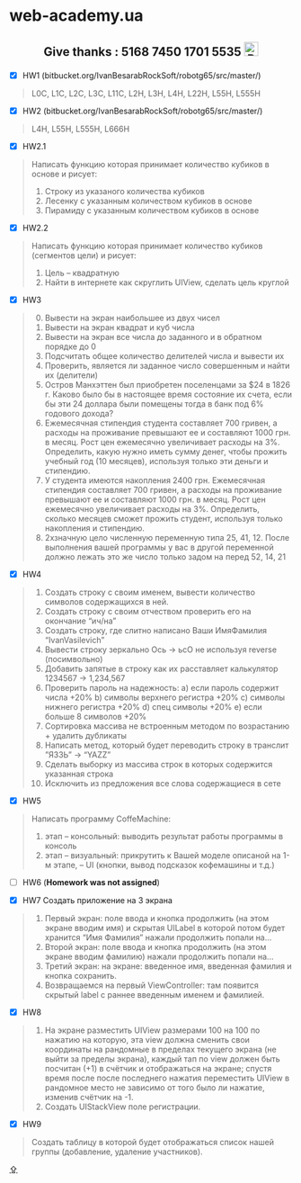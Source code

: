 # <p id="UP">web-academy.ua</p>

## <p align="center">Give thanks : 5168 7450 1701 5535 <a href="https://en.privatbank.ua/all-ways-to-receive-send-an-international-transfer"><img src="https://upload.wikimedia.org/wikipedia/uk/f/ff/%D0%9B%D0%BE%D0%B3%D0%BE%D1%82%D0%B8%D0%BF_%D0%9F%D1%80%D0%B8%D0%B2%D0%B0%D1%8224.png" width = "25" alt="Privat Bank UA"> </a></p>

- [X] HW1 (bitbucket.org/IvanBesarabRockSoft/robotg65/src/master/)
> L0C, L1C, L2C, L3C, L11C, L2H, L3H, L4H, L22H, L55H, L555H
- [X] HW2 (bitbucket.org/IvanBesarabRockSoft/robotg65/src/master/)
> L4H, L55H, L555H, L666H

- [X] HW2.1
> Написать функцию которая принимает количество кубиков в основе и рисует:
> 1. Строку из указаного количества кубиков
> 2. Лесенку с указанным количеством кубиков в основе
> 3. Пирамиду с указанным количеством кубиков в основе

- [X] HW2.2
> Написать функцию которая принимает количество кубиков (сегментов цели) и рисует:
> 1. Цель – квадратную
> 2. Найти в интернете как скруглить UIView, сделать цель круглой

- [X] HW3
> 0. Вывести на экран наибольшее из двух чисел
> 1. Вывести на экран квадрат и куб числа
> 2. Вывести на экран все числа до заданного и в обратном порядке до 0
> 3. Подсчитать общее количество делителей числа и вывести их
> 4. Проверить, является ли заданное число совершенным и найти их (делители)
> 5. Остров Манхэттен был приобретен поселенцами за $24 в 1826 г. Каково было бы в настоящее время состояние их счета, если бы эти 24 доллара были помещены тогда в банк под 6% годового дохода?
> 6. Ежемесячная стипендия студента составляет 700 гривен, а расходы на проживание превышают ее и составляют 1000 грн. в месяц. Рост цен ежемесячно увеличивает расходы на 3%. Определить, какую нужно иметь сумму денег, чтобы прожить учебный год (10 месяцев), используя только эти деньги и стипендию.
> 7. У студента имеются накопления 2400 грн. Ежемесячная стипендия составляет 700 гривен, а расходы на проживание превышают ее и составляют 1000 грн. в месяц. Рост цен ежемесячно увеличивает расходы на 3%. Определить, сколько месяцев сможет прожить студент, используя только накопления и стипендию.
> 8. 2хзначную цело численную переменную типа 25, 41, 12. После выполнения вашей программы у вас в другой переменной должно лежать это же число только задом на перед 52, 14, 21

- [X] HW4
> 1. Создать строку с своим именем, вывести количество символов содержащихся в ней.
> 2. Создать строку с своим отчеством проверить его на окончание “ич/на”
> 3. Cоздать строку, где слитно написано Ваши ИмяФамилия “IvanVasilevich” 
> 4. Вывести строку зеркально Ось → ьсО не используя reverse (посимвольно)
> 5. Добавить запятые в строку как их расставляет калькулятор 1234567 → 1,234,567
> 6. Проверить пароль на надежность:
> a) если пароль содержит числа +20%
> b) символы верхнего регистра +20%
> c) символы нижнего регистра +20%
> d) спец символы +20% 
> e) если больше 8 символов +20%
> 7. Сортировка массива не встроенным методом по возрастанию + удалить дубликаты
> 8. Написать метод, который будет переводить строку в транслит ”ЯЗЗЬ” → “YAZZ”
> 9. Сделать выборку из массива строк в которых содержится указанная строка
> 10. Исключить из предложения все слова содержащиеся в сете

- [X] HW5 
> Написать программу CoffeMachine:
> 1. этап – консольный: выводить результат работы программы в консоль
> 2. этап – визуальный: прикрутить к Вашей моделе описаной на 1-м этапе, – UI (кнопки, вывод подсказок кофемашины и т.д.)

- [ ] HW6 (**Homework was not assigned**)

- [X] HW7 Создать приложение на 3 экрана
> 1. Первый экран: поле ввода и кнопка продолжить (на этом экране вводим имя) и скрытая UILabel в которой потом будет хранится “Имя Фамилия” нажали продолжить попали на...
> 2. Второй экран: поле ввода и кнопка продолжить (на этом экране вводим фамилию) нажали продолжить попали на...
> 3. Третий экран: на экране: введенное имя, введенная фамилия и кнопка сохранить.
> 4. Возвращаемся на первый ViewController: там появится скрытый label с раннее введенным именем и фамилией.

- [X] HW8
> 1. На экране разместить UIView размерами 100 на 100 по нажатию на которую, эта view должна сменить свои координаты на рандомные в пределах текущего экрана (не выйти за пределы экрана), каждый тап по view должен быть посчитан (+1) в счётчик и отображаться на экране; спустя время после после последнего нажатия переместить UIView в рандомное место не зависимо от того было ли нажатие, изменив счётчик на -1.
> 2. Создать UIStackView поле регистрации.

- [X] HW9
> Создать таблицу в которой будет отображаться список нашей группы (добавление, удаление участников).

[⇪](#UP)
